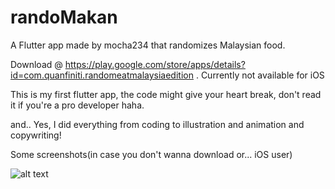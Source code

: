# randoMakan

A Flutter app made by mocha234 that randomizes Malaysian food.

Download @ https://play.google.com/store/apps/details?id=com.quanfiniti.randomeatmalaysiaedition .
Currently not available for iOS

This is my first flutter app, the code might give your heart break, don't read it if you're a pro developer haha.

and.. Yes, I did everything from coding to illustration and animation and copywriting! 

Some screenshots(in case you don't wanna download or... iOS user)

![alt text](https://github.com/mocha234/randoMakan-sourcecode/blob/main/photo6269317089017834253.jpg?raw=true)
